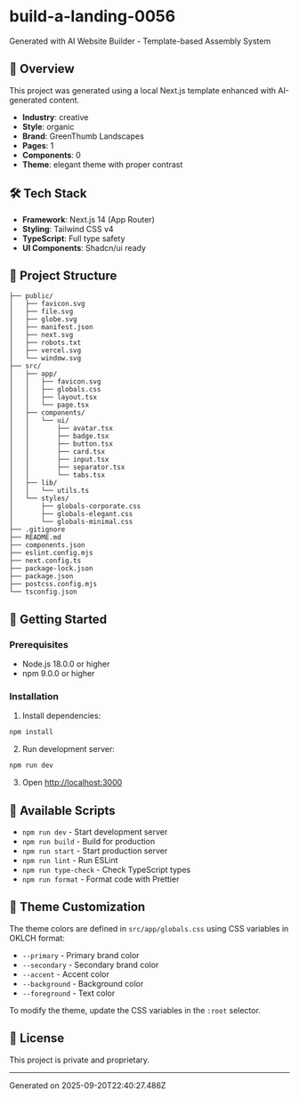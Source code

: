 # build-a-landing-0056

Generated with AI Website Builder - Template-based Assembly System

## 🚀 Overview

This project was generated using a local Next.js template enhanced with AI-generated content.

- **Industry**: creative
- **Style**: organic
- **Brand**: GreenThumb Landscapes
- **Pages**: 1
- **Components**: 0
- **Theme**: elegant theme with proper contrast

## 🛠️ Tech Stack

- **Framework**: Next.js 14 (App Router)
- **Styling**: Tailwind CSS v4
- **TypeScript**: Full type safety
- **UI Components**: Shadcn/ui ready

## 📁 Project Structure

```
├── public/
│   ├── favicon.svg
│   ├── file.svg
│   ├── globe.svg
│   ├── manifest.json
│   ├── next.svg
│   ├── robots.txt
│   ├── vercel.svg
│   └── window.svg
├── src/
│   ├── app/
│   │   ├── favicon.svg
│   │   ├── globals.css
│   │   ├── layout.tsx
│   │   └── page.tsx
│   ├── components/
│   │   └── ui/
│   │       ├── avatar.tsx
│   │       ├── badge.tsx
│   │       ├── button.tsx
│   │       ├── card.tsx
│   │       ├── input.tsx
│   │       ├── separator.tsx
│   │       └── tabs.tsx
│   ├── lib/
│   │   └── utils.ts
│   └── styles/
│       ├── globals-corporate.css
│       ├── globals-elegant.css
│       └── globals-minimal.css
├── .gitignore
├── README.md
├── components.json
├── eslint.config.mjs
├── next.config.ts
├── package-lock.json
├── package.json
├── postcss.config.mjs
└── tsconfig.json
```

## 🏃 Getting Started

### Prerequisites

- Node.js 18.0.0 or higher
- npm 9.0.0 or higher

### Installation

1. Install dependencies:
```bash
npm install
```

2. Run development server:
```bash
npm run dev
```

3. Open [http://localhost:3000](http://localhost:3000)

## 📜 Available Scripts

- `npm run dev` - Start development server
- `npm run build` - Build for production
- `npm run start` - Start production server
- `npm run lint` - Run ESLint
- `npm run type-check` - Check TypeScript types
- `npm run format` - Format code with Prettier

## 🎨 Theme Customization

The theme colors are defined in `src/app/globals.css` using CSS variables in OKLCH format:

- `--primary` - Primary brand color
- `--secondary` - Secondary brand color
- `--accent` - Accent color
- `--background` - Background color
- `--foreground` - Text color

To modify the theme, update the CSS variables in the `:root` selector.

## 📄 License

This project is private and proprietary.

---
Generated on 2025-09-20T22:40:27.486Z
